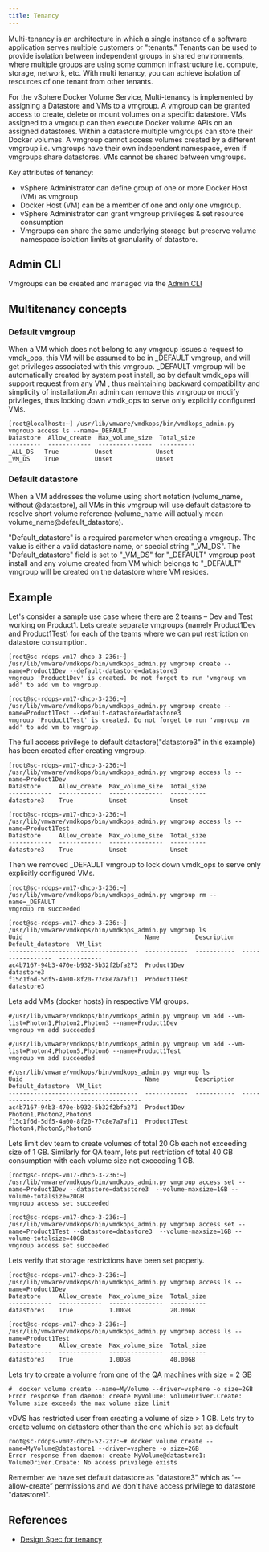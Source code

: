 ```yaml
---
title: Tenancy
---
```


Multi-tenancy is an architecture in which a single instance of a software application serves multiple customers or "tenants." Tenants can be used to provide isolation between independent groups in shared environments, where multiple groups are using some common infrastructure i.e. compute, storage, network, etc. With multi tenancy, you can achieve isolation of resources of one tenant from other tenants.


For the vSphere Docker Volume Service, Multi-tenancy is implemented by assigning a Datastore and VMs to a vmgroup.  A vmgroup can be granted access to create, delete or mount volumes on a specific datastore. VMs assigned to a vmgroup can then execute Docker volume APIs on an assigned datastores. Within a datastore multiple vmgroups can store their Docker volumes. A vmgroup cannot access volumes created by a different vmgroup i.e. vmgroups have their own independent namespace, even if vmgroups share datastores. VMs cannot be shared between vmgroups.

Key attributes of tenancy:

- vSphere Administrator can define group of one or more Docker Host (VM) as
vmgroup
- Docker Host (VM) can be a member of one and only one vmgroup.
- vSphere Administrator can grant vmgroup privileges & set resource consumption
- Vmgroups can share the same underlying storage but preserve volume namespace isolation limits at granularity of datastore.

## Admin CLI

Vmgroups can be created and managed via the [Admin CLI](/docs/user-guide/admin-cli.md/#vmgroup)

## Multitenancy concepts

### Default vmgroup

When a VM which does not belong to any vmgroup issues a request to vmdk_ops, this VM will be assumed to be in _DEFAULT vmgroup, and will get privileges associated with this vmgroup. \_DEFAULT vmgroup will be automatically created by system post install, so by default vmdk_ops will support request from any VM , thus maintaining backward compatibility and simplicity of installation.An admin can remove this vmgroup or modify privileges, thus locking down vmdk_ops to serve only explicitly configured VMs.

```
[root@localhost:~] /usr/lib/vmware/vmdkops/bin/vmdkops_admin.py vmgroup access ls --name=_DEFAULT
Datastore  Allow_create  Max_volume_size  Total_size
---------  ------------  ---------------  ----------
_ALL_DS   True          Unset            Unset
_VM_DS    True          Unset            Unset
```

### Default datastore
When a VM addresses the volume using short notation (volume_name, without @datastore), all VMs in this vmgroup will use default datastore to resolve short volume reference (volume_name will actually mean volume_name@default_datastore).

"Default_datastore" is a required parameter when creating a vmgroup. The value is either a valid datastore name, or special string "_VM_DS".  The "Default_datastore" field is set to "_VM_DS" for "_DEFAULT" vmgroup post install and any volume created from VM which belongs to "_DEFAULT" vmgroup will be created on the datastore where VM resides.


## Example

Let's consider a sample use case where there are 2 teams – Dev and Test working on Product1. Lets create separate vmgroups (namely Product1Dev and Product1Test) for each of the teams where we can put restriction on datastore consumption.

```
[root@sc-rdops-vm17-dhcp-3-236:~] /usr/lib/vmware/vmdkops/bin/vmdkops_admin.py vmgroup create --name=Product1Dev --default-datastore=datastore3
vmgroup 'Product1Dev' is created. Do not forget to run 'vmgroup vm add' to add vm to vmgroup.

[root@sc-rdops-vm17-dhcp-3-236:~] /usr/lib/vmware/vmdkops/bin/vmdkops_admin.py vmgroup create --name=Product1Test --default-datastore=datastore3
vmgroup 'Product1Test' is created. Do not forget to run 'vmgroup vm add' to add vm to vmgroup.
```
The full access privilege to default datastore("datastore3" in this example) has been created after creating vmgroup.

```
[root@sc-rdops-vm17-dhcp-3-236:~] /usr/lib/vmware/vmdkops/bin/vmdkops_admin.py vmgroup access ls --name=Product1Dev
Datastore     Allow_create  Max_volume_size  Total_size
------------  ------------  ---------------  ----------
datastore3    True          Unset            Unset

[root@sc-rdops-vm17-dhcp-3-236:~] /usr/lib/vmware/vmdkops/bin/vmdkops_admin.py vmgroup access ls --name=Product1Test
Datastore     Allow_create  Max_volume_size  Total_size
------------  ------------  ---------------  ----------
datastore3    True          Unset            Unset

```
Then we removed _DEFAULT vmgroup to lock down vmdk_ops to serve only explicitly configured VMs.

```
[root@sc-rdops-vm17-dhcp-3-236:~] /usr/lib/vmware/vmdkops/bin/vmdkops_admin.py vmgroup rm --name=_DEFAULT
vmgroup rm succeeded

[root@sc-rdops-vm17-dhcp-3-236:~] /usr/lib/vmware/vmdkops/bin/vmdkops_admin.py vmgroup ls
Uuid                                  Name          Description  Default_datastore  VM_list
------------------------------------  ------------  -----------  -----------------  ------------
ac4b7167-94b3-470e-b932-5b32f2bfa273  Product1Dev                datastore3
f15c1f6d-5df5-4a00-8f20-77c8e7a7af11  Product1Test               datastore3
```

Lets add VMs (docker hosts) in respective VM groups.

```
#/usr/lib/vmware/vmdkops/bin/vmdkops_admin.py vmgroup vm add --vm-list=Photon1,Photon2,Photon3 --name=Product1Dev
vmgroup vm add succeeded

#/usr/lib/vmware/vmdkops/bin/vmdkops_admin.py vmgroup vm add --vm-list=Photon4,Photon5,Photon6 --name=Product1Test
vmgroup vm add succeeded

#/usr/lib/vmware/vmdkops/bin/vmdkops_admin.py vmgroup ls
Uuid                                  Name          Description  Default_datastore  VM_list
------------------------------------  ------------  -----------  -----------------  -----------------------
ac4b7167-94b3-470e-b932-5b32f2bfa273  Product1Dev                                   Photon1,Photon2,Photon3
f15c1f6d-5df5-4a00-8f20-77c8e7a7af11  Product1Test                                  Photon4,Photon5,Photon6

```

Lets limit dev team to create volumes of total 20 Gb each not exceeding size of 1 GB. Similarly for QA team, lets put restriction of total 40 GB consumption with each volume size not exceeding 1 GB.

```
[root@sc-rdops-vm17-dhcp-3-236:~] /usr/lib/vmware/vmdkops/bin/vmdkops_admin.py vmgroup access set --name=Product1Dev --datastore=datastore3  --volume-maxsize=1GB --volume-totalsize=20GB
vmgroup access set succeeded

[root@sc-rdops-vm17-dhcp-3-236:~] /usr/lib/vmware/vmdkops/bin/vmdkops_admin.py vmgroup access set --name=Product1Test --datastore=datastore3  --volume-maxsize=1GB --volume-totalsize=40GB
vmgroup access set succeeded

```
Lets verify that storage restrictions have been set properly.

```
[root@sc-rdops-vm17-dhcp-3-236:~] /usr/lib/vmware/vmdkops/bin/vmdkops_admin.py vmgroup access ls --name=Product1Dev
Datastore     Allow_create  Max_volume_size  Total_size
------------  ------------  ---------------  ----------
datastore3    True          1.00GB           20.00GB

[root@sc-rdops-vm17-dhcp-3-236:~] /usr/lib/vmware/vmdkops/bin/vmdkops_admin.py vmgroup access ls --name=Product1Test
Datastore     Allow_create  Max_volume_size  Total_size
------------  ------------  ---------------  ----------
datastore3    True          1.00GB           40.00GB

```
Lets try to create a volume from one of the QA machines with size = 2 GB

```
#  docker volume create --name=MyVolume --driver=vsphere -o size=2GB
Error response from daemon: create MyVolume: VolumeDriver.Create: Volume size exceeds the max volume size limit
```
vDVS has restricted user from creating a volume of size > 1 GB. Lets try to create volume on datastore other than the one which is set as default

```
root@sc-rdops-vm02-dhcp-52-237:~# docker volume create --name=MyVolume@datastore1 --driver=vsphere -o size=2GB
Error response from daemon: create MyVolume@datastore1: VolumeDriver.Create: No access privilege exists
```
Remember we have set default datastore as "datastore3" which as “--allow-create” permissions and we don't have access privilege to datastore "datastore1".



## References

- [Design Spec for tenancy](https://github.com/vmware/docker-volume-vsphere/blob/master/docs/misc/docker-volume-auth-proposal.v1_2.md)